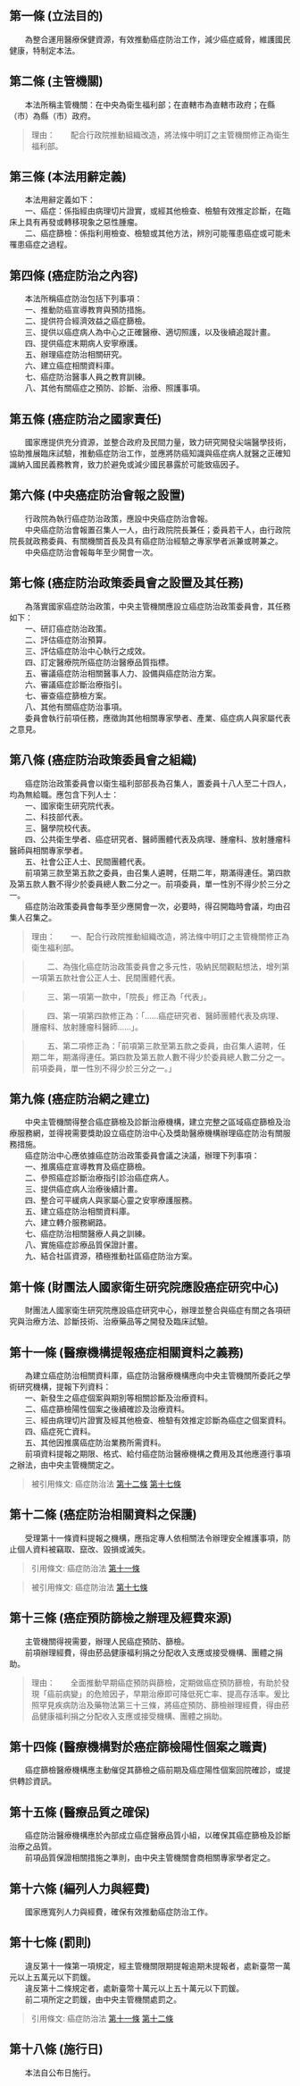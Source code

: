 第一條 (立法目的)
-----------------
　　為整合運用醫療保健資源，有效推動癌症防治工作，減少癌症威脅，維護國民健康，特制定本法。  


第二條 (主管機關)
-----------------
　　本法所稱主管機關：在中央為衛生福利部；在直轄市為直轄市政府；在縣（市）為縣（市）政府。  
> 理由：　　配合行政院推動組織改造，將法條中明訂之主管機關修正為衛生福利部。



第三條 (本法用辭定義)
---------------------
　　本法用辭定義如下：  
　　一、癌症：係指經由病理切片證實，或經其他檢查、檢驗有效推定診斷，在臨床上具有再發或轉移現象之惡性腫瘤。  
　　二、癌症篩檢：係指利用檢查、檢驗或其他方法，辨別可能罹患癌症或可能未罹患癌症之過程。  


第四條 (癌症防治之內容)
-----------------------
　　本法所稱癌症防治包括下列事項：  
　　一、推動防癌宣導教育與預防措施。  
　　二、提供符合經濟效益之癌症篩檢。  
　　三、提供以癌症病人為中心之正確醫療、適切照護，以及後續追蹤計畫。  
　　四、提供癌症末期病人安寧療護。  
　　五、辦理癌症防治相關研究。  
　　六、建立癌症相關資料庫。  
　　七、癌症防治醫事人員之教育訓練。  
　　八、其他有關癌症之預防、診斷、治療、照護事項。  


第五條 (癌症防治之國家責任)
---------------------------
　　國家應提供充分資源，並整合政府及民間力量，致力研究開發尖端醫學技術，協助推展臨床試驗，推動癌症防治工作，並應將防癌知識與癌症病人就醫之正確知識納入國民義務教育，致力於避免或減少國民暴露於可能致癌因子。  


第六條 (中央癌症防治會報之設置)
-------------------------------
　　行政院為執行癌症防治政策，應設中央癌症防治會報。  
　　中央癌症防治會報置召集人一人，由行政院院長兼任；委員若干人，由行政院院長就政務委員、有關機關首長及具有癌症防治經驗之專家學者派兼或聘兼之。  
　　中央癌症防治會報每年至少開會一次。  


第七條 (癌症防治政策委員會之設置及其任務)
-----------------------------------------
　　為落實國家癌症防治政策，中央主管機關應設立癌症防治政策委員會，其任務如下：  
　　一、研訂癌症防治政策。  
　　二、評估癌症防治預算。  
　　三、評估癌症防治中心執行之成效。  
　　四、訂定醫療院所癌症防治醫療品質指標。  
　　五、審議癌症防治相關醫事人力、設備與癌症防治方案。  
　　六、審議癌症診斷治療指引。  
　　七、審查癌症篩檢方案。  
　　八、其他有關癌症防治事項。  
　　委員會執行前項任務，應徵詢其他相關專家學者、產業、癌症病人與家屬代表之意見。  


第八條 (癌症防治政策委員會之組織)
---------------------------------
　　癌症防治政策委員會以衛生福利部部長為召集人，置委員十八人至二十四人，均為無給職。應包含下列人士：  
　　一、國家衛生研究院代表。  
　　二、科技部代表。  
　　三、醫學院校代表。  
　　四、公共衛生學者、癌症研究者、醫師團體代表及病理、腫瘤科、放射腫瘤科醫師與相關專家學者。  
　　五、社會公正人士、民間團體代表。  
　　前項第三款至第五款之委員，由召集人遴聘，任期二年，期滿得連任。第四款及第五款人數不得少於委員總人數二分之一。前項委員，單一性別不得少於三分之一。  
　　癌症防治政策委員會每季至少應開會一次，必要時，得召開臨時會議，均由召集人召集之。  
> 理由：　　一、配合行政院推動組織改造，將法條中明訂之主管機關修正為衛生福利部。

> 　　二、為強化癌症防治政策委員會之多元性，吸納民間觀點想法，增列第一項第五款社會公正人士、民間團體代表。

> 　　三、第一項第一款中，「院長」修正為「代表」。

> 　　四、第一項第四款修正為：「……癌症研究者、醫師團體代表及病理、腫瘤科、放射腫瘤科醫師……」。

> 　　五、第二項修正為：「前項第三款至第五款之委員，由召集人遴聘，任期二年，期滿得連任。第四款及第五款人數不得少於委員總人數二分之一。前項委員，單一性別不得少於三分之一。」



第九條 (癌症防治網之建立)
-------------------------
　　中央主管機關得整合癌症篩檢及診斷治療機構，建立完整之區域癌症篩檢及治療服務網，並得視需要獎助設立癌症防治中心及獎助醫療機構辦理癌症防治有關服務措施。  
　　癌症防治中心應依據癌症防治政策委員會議之決議，辦理下列事項：  
　　一、推廣癌症宣導教育及癌症篩檢。  
　　二、參照癌症診斷治療指引診治癌症病人。  
　　三、提供癌症病人治療後續計畫。  
　　四、整合可平緩病人與家屬心靈之安寧療護服務。  
　　五、建立癌症防治相關資料庫。  
　　六、建立轉介服務網路。  
　　七、癌症防治相關醫療人員之訓練。  
　　八、實施癌症診療品質保證計畫。  
　　九、結合社區資源，積極推動社區癌症防治方案。  


第十條 (財團法人國家衛生研究院應設癌症研究中心)
-----------------------------------------------
　　財團法人國家衛生研究院應設癌症研究中心，辦理並整合與癌症有關之各項研究與治療方法、診斷技術、治療藥品等之開發及臨床試驗。  


第十一條 (醫療機構提報癌症相關資料之義務)
-----------------------------------------
　　為建立癌症防治相關資料庫，癌症防治醫療機構應向中央主管機關所委託之學術研究機構，提報下列資料：  
　　一、新發生之癌症個案與期別等相關診斷及治療資料。  
　　二、癌症篩檢陽性個案之後續確診及治療資料。  
　　三、經由病理切片證實及經其他檢查、檢驗有效推定診斷為癌症之個案資料。  
　　四、癌症死亡資料。  
　　五、其他因推廣癌症防治業務所需資料。  
　　前項資料提報之期限、格式、給付癌症防治醫療機構之費用及其他應遵行事項之辦法，由中央主管機關定之。  
> 被引用條文: 癌症防治法 [第十二條](2565#第十二條-癌症防治相關資料之保護) [第十七條](2565#第十七條-罰則)



第十二條 (癌症防治相關資料之保護)
---------------------------------
　　受理第十一條資料提報之機構，應指定專人依相關法令辦理安全維護事項，防止個人資料被竊取、竄改、毀損或滅失。  
> 引用條文: 癌症防治法 [第十一條](2565#第十一條-醫療機構提報癌症相關資料之義務)

> 被引用條文: 癌症防治法 [第十七條](2565#第十七條-罰則)



第十三條 (癌症預防篩檢之辦理及經費來源)
---------------------------------------
　　主管機關得視需要，辦理人民癌症預防、篩檢。  
　　前項辦理經費，得由菸品健康福利捐之分配收入支應或接受機構、團體之捐助。  
> 理由：　　全面推動早期癌症預防與篩檢，定期做癌症預防篩檢，有助於發現「癌前病變」的危險因子，早期治療即可降低死亡率、提高存活率。爰比照罕見疾病防治及藥物法第三十三條，將癌症預防、篩檢辦理經費，得由菸品健康福利捐之分配收入支應或接受機構、團體之捐助。



第十四條 (醫療機構對於癌症篩檢陽性個案之職責)
---------------------------------------------
　　癌症篩檢醫療機構應主動催促其篩檢之癌前期及癌症陽性個案回院確診，或提供轉診資訊。  


第十五條 (醫療品質之確保)
-------------------------
　　癌症防治醫療機構應於內部成立癌症醫療品質小組，以確保其癌症篩檢及診斷治療之品質。  
　　前項品質保證相關措施之準則，由中央主管機關會商相關專家學者定之。  


第十六條 (編列人力與經費)
-------------------------
　　國家應寬列人力與經費，確保有效推動癌症防治工作。  


第十七條 (罰則)
---------------
　　違反第十一條第一項規定，經主管機關限期提報逾期未提報者，處新臺幣一萬元以上五萬元以下罰鍰。  
　　違反第十二條規定者，處新臺幣十萬元以上五十萬元以下罰鍰。  
　　前二項所定之罰鍰，由中央主管機關處罰之。  
> 引用條文: 癌症防治法 [第十一條](2565#第十一條-醫療機構提報癌症相關資料之義務) [第十二條](2565#第十二條-癌症防治相關資料之保護)



第十八條 (施行日)
-----------------
　　本法自公布日施行。